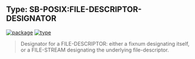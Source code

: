 ## Type: SB-POSIX:FILE-DESCRIPTOR-DESIGNATOR
[![package](https://img.shields.io/badge/Package-SB--POSIX-5f9ea0.svg?style=social&colorA=999999)](../) [![type](https://img.shields.io/badge/Type-Type-5f9ea0.svg?style=social&colorA=999999)](../#type) 

> Designator for a FILE-DESCRIPTOR: either a fixnum designating itself, or
> a FILE-STREAM designating the underlying file-descriptor.

